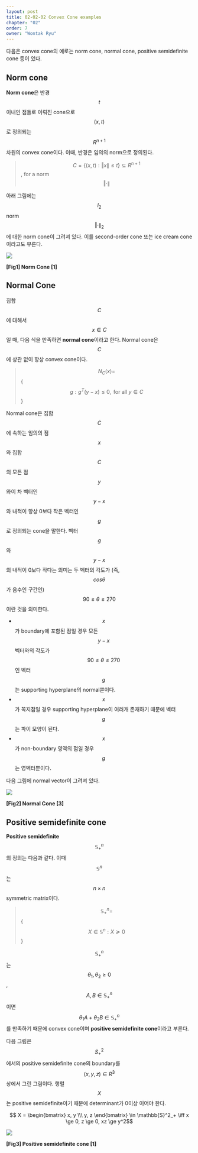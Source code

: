 ```yaml
---
layout: post
title: 02-02-02 Convex Cone examples
chapter: "02"
order: 7
owner: "Wontak Ryu"
---
```


다음은 convex cone의 예로는 norm cone, normal cone, positive semidefinite cone 등이 있다.

## Norm cone
**Norm cone**은 반경 $$t$$ 이내인 점들로 이뤄진 cone으로 $$(x,t)$$로 정의되는 $$R^{n+1}$$차원의 convex cone이다. 이때, 반경은  임의의 norm으로 정의된다.

>$$C = \{(x, t) : \left \Vert x \right \| \le t\} \subseteq R^{n+1}$$, for a norm $$\left \Vert  · \right \|$$ 

아래 그림에는 $$l_2$$ norm $$\left \Vert  · \right \|_2$$에 대한 norm cone이 그려져 있다. 이를 second-order cone 또는 ice cream cone이라고도 부른다.

![](https://wikidocs.net/images/page/17371/02.08_Norm_Cone.PNG)

**[Fig1] Norm Cone [1]**

## Normal Cone
집합 $$C$$에 대해서 $$x \in C$$일 때, 다음 식을 만족하면 **normal cone**이라고 한다.
Normal cone은 $$C$$에 상관 없이 항상 convex cone이다.


>$$N_C(x) = $$ { $$g: g^T (y - x) \le 0, \text{ for all } y \in C$$ }

Normal cone은 집합 $$C$$에 속하는 임의의 점 $$x$$와 집합 $$C$$의 모든 점 $$y$$와이 차 벡터인 $$y-x$$와 내적이 항상 0보다 작은 벡터인 $$g$$로 정의되는 cone을 말한다. 벡터 $$g$$와 $$y-x$$의 내적이 0보다 작다는 의미는 두 벡터의 각도가 (즉, $$cos\theta$$가 음수인 구간인) $$ 90 \le \theta \le 270$$이란 것을 의미한다. 

* $$x$$가 boundary에 포함된 점일 경우 모든 $$y-x$$ 벡터와의 각도가 $$ 90 \le \theta \le 270$$인 벡터 $$g$$는 supporting hyperplane의 normal뿐이다. 
* $$x$$가 꼭지점일 경우 supporting hyperplane이 여러개 존재하기 때문에 벡터 $$g$$는 파이 모양이 된다. 
* $$x$$가 non-boundary 영역의 점일 경우 $$g$$는 영벡터뿐이다. 

다음 그림에 normal vector이 그려져 있다.

![](https://wikidocs.net/images/page/17371/02.04_2_Normal_Cone.PNG)

**[Fig2] Normal Cone [3]**

## Positive semidefinite cone
**Positive semidefinite** $$\mathbb{S}^n_+$$의 정의는 다음과 같다. 이때 $$\mathbb{S}^n$$는  $$n × n$$ symmetric matrix이다.
>$$\mathbb{S}^n_+ =$$ { $$ X \in \mathbb{S}^n : X \succeq 0 $$} 

$$\mathbb{S}^n_+$$는  $$\theta_1, \theta_2 \ge 0$$, $$A, B \in  \mathbb{S}^n_+$$이면 $$\theta_1 A + \theta_2 B \in  \mathbb{S}^n_+$$를 만족하기 때문에 convex cone이며 **positive semidefinite cone**이라고 부른다.

다음 그림은 $$S^2_+$$에서의 positive semidefinite cone의 boundary를 $$ (x, y, z) \in R^3$$ 상에서 그린 그림이다. 행렬 $$X$$는 positive semidefinite이기 때문에 determinant가 0이상 이어야 한다.

$$
X = 
\begin{bmatrix}
x, y \\\
y, z
\end{bmatrix}
\in \mathbb{S}^2_+ \iff x \ge 0, z \ge 0, xz \ge y^2$$

![](https://wikidocs.net/images/page/17371/02.10_Positive_Semidefinite_Cone.PNG)

**[Fig3] Positive semidefinite cone [1]**



